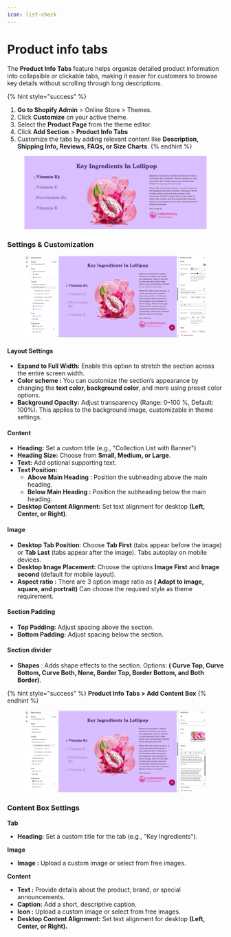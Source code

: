 ```yaml
---
icon: list-check
---
```


# Product info tabs

The **Product Info Tabs** feature helps organize detailed product information into collapsible or clickable tabs, making it easier for customers to browse key details without scrolling through long descriptions.

{% hint style="success" %}
1. **Go to Shopify Admin** > Online Store > Themes.
2. Click **Customize** on your active theme.
3. Select the **Product Page** from the theme editor.
4. Click **Add Section** > **Product Info Tabs**
5. Customize the tabs by adding relevant content like **Description, Shipping Info, Reviews, FAQs, or Size Charts**.
{% endhint %}

<figure><img src="../.gitbook/assets/product_info_tabs-01.jpg" alt=""><figcaption></figcaption></figure>

### **Settings & Customization**

<figure><img src="../.gitbook/assets/info-tab.png" alt=""><figcaption></figcaption></figure>

#### **Layout Settings**

* **Expand to Full Width:** Enable this option to stretch the section across the entire screen width.
* **Color scheme :** You can customize the section’s appearance by changing the **text color, background color**, and more using preset color options.
* **Background Opacity:** Adjust transparency (Range: 0–100 %, Default: 100%). This applies to the background image, customizable in theme settings.

#### **Content**&#x20;

* **Heading:** Set a custom title (e.g., "Collection List with Banner")
* **Heading Size:** Choose from **Small, Medium, or Large**.
* **Text:** Add optional supporting text.
* **Text Position:**
  * **Above Main Heading** : Position the subheading above the main heading.
  * **Below Main Heading :** Position the subheading below the main heading.
* **Desktop Content Alignment:** Set text alignment for desktop **(Left, Center, or Right)**.

#### **Image**&#x20;

* **Desktop Tab Position**: Choose **Tab First** (tabs appear before the image) or **Tab Last** (tabs appear after the image). Tabs autoplay on mobile devices.
* **Desktop Image Placement:** Choose the options **Image First** and **Image second** (default for mobile layout).
* **Aspect ratio :** There are 3 option image ratio as **( Adapt to image, square, and portrait)** Can choose the required style as theme requirement.

#### **Section Padding** <a href="#section-padding" id="section-padding"></a>

* **Top Padding:** Adjust spacing above the section.
* **Bottom Padding:** Adjust spacing below the section.

#### Section divider

* **Shapes** : Adds shape effects to the section. Options: **( Curve Top, Curve Bottom, Curve Both, None, Border Top, Border Bottom, and Both Border)**.

{% hint style="success" %}
**Product Info Tabs > Add Content Box**
{% endhint %}

<figure><img src="../.gitbook/assets/product-info.png" alt=""><figcaption></figcaption></figure>

### **Content Box Settings**

**Tab**

* **Heading:** Set a custom title for the tab (e.g., "Key Ingredients").

**Image**

* **Image :** Upload a custom image or select from free images.

**Content**

* **Text :** Provide details about the product, brand, or special announcements.
* **Caption:** Add a short, descriptive caption.
* **Icon :** Upload a custom image or select from free images.
* **Desktop Content Alignment:** Set text alignment for desktop **(Left, Center, or Right).**

